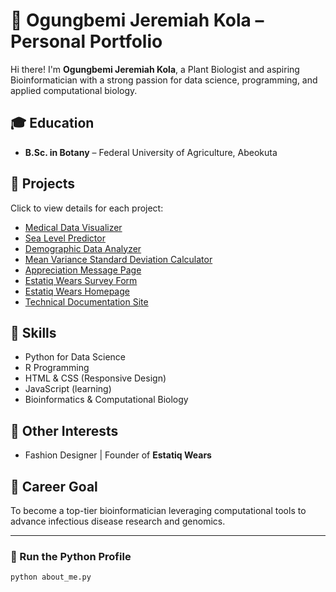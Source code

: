 # 🧬 Ogungbemi Jeremiah Kola – Personal Portfolio

Hi there! I'm **Ogungbemi Jeremiah Kola**, a Plant Biologist and aspiring Bioinformatician with a strong passion for data science, programming, and applied computational biology.

## 🎓 Education
- **B.Sc. in Botany** – Federal University of Agriculture, Abeokuta

## 💼 Projects

Click to view details for each project:

- [Medical Data Visualizer](https://jerriward007.github.io/medical-data-visualizer/)
- [Sea Level Predictor](https://jerriward007.github.io/sea-level-predictor/)
- [Demographic Data Analyzer](https://jerriward007.github.io/demographic-data-analyzer-/)
- [Mean Variance Standard Deviation Calculator](https://jerriward007.github.io/mean-variance-standard-deviation-calculator/)
- [Appreciation Message Page](https://jerriward007.github.io/appreciation-message/)
- [Estatiq Wears Survey Form](projects/estatiq-wears-survey/)
- [Estatiq Wears Homepage](https://jerriward007.github.io/estatiq-wears/)
- [Technical Documentation Site](projects/technical-documentation/)

## 🧠 Skills

- Python for Data Science
- R Programming
- HTML & CSS (Responsive Design)
- JavaScript (learning)
- Bioinformatics & Computational Biology

## 🧵 Other Interests

- Fashion Designer | Founder of **Estatiq Wears**

## 🎯 Career Goal

To become a top-tier bioinformatician leveraging computational tools to advance infectious disease research and genomics.

---

### 📜 Run the Python Profile
```bash
python about_me.py
